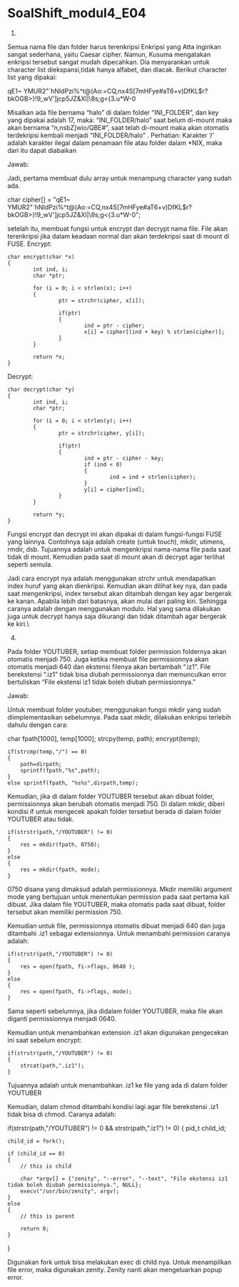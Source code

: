 # SoalShift_modul4_E04

1.
Semua nama file dan folder harus terenkripsi
Enkripsi yang Atta inginkan sangat sederhana, yaitu Caesar cipher. Namun, Kusuma mengatakan enkripsi tersebut sangat mudah dipecahkan. Dia menyarankan untuk character list diekspansi,tidak hanya alfabet, dan diacak. Berikut character list yang dipakai:

qE1~ YMUR2"`hNIdPzi%^t@(Ao:=CQ,nx4S[7mHFye#aT6+v)DfKL$r?bkOGB>}!9_wV']jcp5JZ&Xl|\8s;g<{3.u*W-0

Misalkan ada file bernama “halo” di dalam folder “INI_FOLDER”, dan key yang dipakai adalah 17, maka:
“INI_FOLDER/halo” saat belum di-mount maka akan bernama “n,nsbZ]wio/QBE#”, saat telah di-mount maka akan otomatis terdekripsi kembali menjadi “INI_FOLDER/halo” .
Perhatian: Karakter ‘/’ adalah karakter ilegal dalam penamaan file atau folder dalam *NIX, maka dari itu dapat diabaikan

Jawab:

Jadi, pertama membuat dulu array untuk menampung character yang sudah ada.

char cipher[] = "qE1~ YMUR2\"`hNIdPzi%^t@(Ao:=CQ,nx4S[7mHFye#aT6+v)DfKL$r?bkOGB>}!9_wV']jcp5JZ&Xl|\\8s;g<{3.u*W-0";

setelah itu, membuat fungsi untuk encrypt dan decrypt nama file. File akan terenkripsi jika dalam keadaan normal dan akan terdekripsi
saat di mount di FUSE.
Encrypt:
```
char encrypt(char *x)
{
		int ind, i;
		char *ptr;

		for (i = 0; i < strlen(x); i++)
		{
				ptr = strchr(cipher, x[i]);

				if(ptr) 
				{
						ind = ptr - cipher;
						x[i] = cipher[(ind + key) % strlen(cipher)];
				}
		}

		return *x;
}
```
Decrypt:
```
char decrypt(char *y)
{
		int ind, i;
		char *ptr;

		for (i = 0; i < strlen(y); i++)
		{
				ptr = strchr(cipher, y[i]);

				if(ptr) 
				{
						ind = ptr - cipher - key;
						if (ind < 0)
						{
								ind = ind + strlen(cipher);
						}
						y[i] = cipher[ind];
				}
		}

		return *y;
}
```

Fungsi encrypt dan decrypt ini akan dipakai di dalam fungsi-fungsi FUSE yang lainnya. Contohnya saja adalah create (untuk touch),
mkdir, utimens, rmdir, dsb. Tujuannya adalah untuk mengenkripsi nama-nama file pada saat tidak di mount. Kemudian pada saat di mount akan
di decrypt agar terlihat seperti semula.

Jadi cara encrypt nya adalah menggunakan strchr untuk mendapatkan index huruf yang akan dienkripsi. Kemudian akan dilihat key nya, dan pada saat mengenkripsi, index tersebut akan ditambah dengan key agar bergerak ke kanan. Apabila lebih dari batasnya, akan mulai dari paling kiri. Sehingga caranya adalah dengan menggunakan modulo. Hal yang sama dilakukan juga untuk decrypt hanya saja dikurangi dan tidak ditambah agar bergerak ke kiri.\


4.
Pada folder YOUTUBER, setiap membuat folder permission foldernya akan otomatis menjadi 750. Juga ketika membuat file permissionnya akan otomatis menjadi 640 dan ekstensi filenya akan bertambah “.iz1”. File berekstensi “.iz1” tidak bisa diubah permissionnya dan memunculkan error bertuliskan “File ekstensi iz1 tidak boleh diubah permissionnya.”

Jawab:

Untuk membuat folder youtuber, menggunakan fungsi mkdir yang sudah diimplementasikan sebelumnya. Pada saat mkdir, dilakukan enkripsi terlebih dahulu dengan cara:

char fpath[1000], temp[1000];
strcpy(temp, path);
encrypt(temp);

```
if(strcmp(temp,"/") == 0)
{
	path=dirpath;
	sprintf(fpath,"%s",path);
}
else sprintf(fpath, "%s%s",dirpath,temp);
```

Kemudian, jika di dalam folder YOUTUBER tersebut akan dibuat folder, permissionnya akan berubah otomatis menjadi 750. Di dalam mkdir, diberi kondisi if untuk mengecek apakah folder tersebut berada di dalam folder YOUTUBER atau tidak.

```
if(strstr(path,"/YOUTUBER") != 0)
{
	res = mkdir(fpath, 0750);
}
else
{
	res = mkdir(fpath, mode);
}
```

0750 disana yang dimaksud adalah permissionnya. Mkdir memiliki argument mode yang bertujuan untuk menentukan permission pada saat pertama kali dibuat. Jika dalam file YOUTUBER, maka otomatis pada saat dibuat, folder tersebut akan memiliki permission 750.

Kemudian untuk file, permissionnya otomatis dibuat menjadi 640 dan juga ditambahi .iz1 sebagai extensionnya. Untuk menambahi permission caranya adalah:
```
if(strstr(path,"/YOUTUBER") != 0)
{
	res = open(fpath, fi->flags, 0640 );
}
else
{
	res = open(fpath, fi->flags, mode);
}
```
Sama seperti sebelumnya, jika didalam folder YOUTUBER, maka file akan diganti permissionnya menjadi 0640.

Kemudian untuk menambahkan extension .iz1 akan digunakan pengecekan ini saat sebelum encrypt:

```
if(strstr(path,"/YOUTUBER") != 0)
{
	strcat(path,".iz1");
}
```
Tujuannya adalah untuk menambahkan .iz1 ke file yang ada di dalam folder YOUTUBER

Kemudian, dalam chmod ditambahi kondisi lagi agar file berekstensi .iz1 tidak bisa di chmod. Caranya adalah:

if(strstr(path,"/YOUTUBER") != 0 && strstr(path,".iz1") != 0)
{
	pid_t child_id;

	child_id = fork();

	if (child_id == 0) 
	{
		// this is child

		char *argv[] = {"zenity", "--error", "--text", "File ekstensi iz1 tidak boleh diubah permissionnya.", NULL};
		execv("/usr/bin/zenity", argv);
	} 
	else 
	{
		// this is parent

		return 0;
	}

}

Digunakan fork untuk bisa melakukan exec di child nya. Untuk menampilkan file error, maka digunakan zenity. Zenity nanti akan mengeluarkan popup error.
